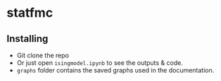 # statfmc
## Installing

* Git clone the repo 
* Or just open `isingmodel.ipynb` to see the outputs & code. 
* `graphs` folder contains the saved graphs used in the documentation. 


